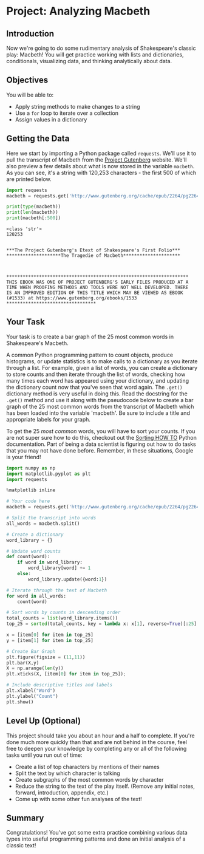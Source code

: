 
# Project: Analyzing Macbeth

## Introduction
Now we're going to do some rudimentary analysis of Shakespeare's classic play: Macbeth! You will get practice working with lists and dictionaries, conditionals, visualizing data, and thinking analytically about data.

## Objectives
You will be able to:
* Apply string methods to make changes to a string
* Use a `for` loop to iterate over a collection
* Assign values in a dictionary

## Getting the Data
Here we start by importing a Python package called `requests`. We'll use it to pull the transcript of Macbeth from the [Project Gutenberg](https://www.gutenberg.org/) website. We'll also preview a few details about what is now stored in the variable `macbeth`. As you can see, it's a string with 120,253 characters - the first 500 of which are printed below. 


```python
import requests
macbeth = requests.get('http://www.gutenberg.org/cache/epub/2264/pg2264.txt').text

print(type(macbeth))
print(len(macbeth))
print(macbeth[:500])
```

    <class 'str'>
    120253
    ﻿
    
    ***The Project Gutenberg's Etext of Shakespeare's First Folio***
    ********************The Tragedie of Macbeth*********************
    
    
    
    *******************************************************************
    THIS EBOOK WAS ONE OF PROJECT GUTENBERG'S EARLY FILES PRODUCED AT A
    TIME WHEN PROOFING METHODS AND TOOLS WERE NOT WELL DEVELOPED. THERE
    IS AN IMPROVED EDITION OF THIS TITLE WHICH MAY BE VIEWED AS EBOOK
    (#1533) at https://www.gutenberg.org/ebooks/1533
    *********************************


## Your Task

Your task is to create a bar graph of the 25 most common words in Shakespeare's Macbeth.  


A common Python programming pattern to count objects, produce histograms, or update statistics is to make calls to a dictionary as you iterate through a list. For example, given a list of words, you can create a dictionary to store counts and then iterate through the list of words, checking how many times each word has appeared using your dictionary, and updating the dictionary count now that you've seen that word again. The `.get()` dictionary method is very useful in doing this. Read the docstring for the `.get()` method and use it along with the pseudocode below to create a bar graph of the 25 most common words from the transcript of Macbeth which has been loaded into the variable 'macbeth'. Be sure to include a title and appropriate labels for your graph.

To get the 25 *most common* words, you will have to sort your counts. If you are not super sure how to do this, checkout out the [Sorting HOW TO](https://docs.python.org/3/howto/sorting.html) Python documentation. Part of being a data scientist is figuring out how to do tasks that you may not have done before. Remember, in these situations, Google is your friend!


```python
import numpy as np
import matplotlib.pyplot as plt
import requests

%matplotlib inline

# Your code here
macbeth = requests.get('http://www.gutenberg.org/cache/epub/2264/pg2264.txt').text

# Split the transcript into words
all_words = macbeth.split()

# Create a dictionary
word_library = {}

# Update word counts
def count(word):
    if word in word_library:
        word_library[word] += 1
    else:
        word_library.update({word:1})

# Iterate through the text of Macbeth
for word in all_words:
    count(word)

# Sort words by counts in descending order
total_counts = list(word_library.items())
top_25 = sorted(total_counts, key = lambda x: x[1], reverse=True)[:25]

x = [item[0] for item in top_25]
y = [item[1] for item in top_25]

# Create Bar Graph
plt.figure(figsize = (11,11))
plt.bar(X,y)
X = np.arange(len(y))
plt.xticks(X, [item[0] for item in top_25]);

# Include descriptive titles and labels
plt.xlabel("Word")
plt.ylabel("Count")
plt.show()
```

## Level Up (Optional)
This project should take you about an hour and a half to complete. If you're done much more quickly than that and are not behind in the course, feel free to deepen your knowledge by completing any or all of the following tasks until you run out of time:
* Create a list of top characters by mentions of their names 
* Split the text by which character is talking
* Create subgraphs of the most common words by character
* Reduce the string to the text of the play itself. (Remove any initial notes, forward, introduction, appendix, etc.)
* Come up with some other fun analyses of the text!

## Summary
Congratulations! You've got some extra practice combining various data types into useful programming patterns and done an initial analysis of a classic text!
